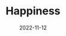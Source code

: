 ---
title: Happiness
date: "2022-11-12"
description: "Lyrics"
album: Evermore
track: 7
billboardChart: 52
songwriters: ['Taylor Swift', 'William Bowery', 'Justin Vernon']
---
